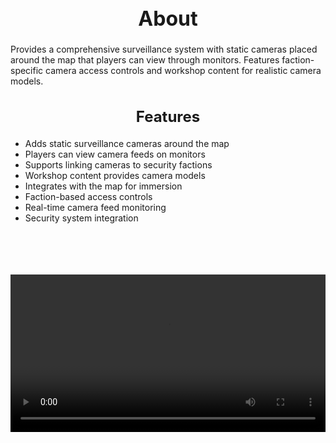 <h1 style="text-align:center; font-size:2rem; font-weight:bold;">About</h1>

Provides a comprehensive surveillance system with static cameras placed around the map that players can view through monitors. Features faction-specific camera access controls and workshop content for realistic camera models.

<h2 style="text-align:center; font-size:1.5rem; font-weight:bold;">Features</h2>

- Adds static surveillance cameras around the map
- Players can view camera feeds on monitors
- Supports linking cameras to security factions
- Workshop content provides camera models
- Integrates with the map for immersion
- Faction-based access controls
- Real-time camera feed monitoring
- Security system integration

<br><br>

<p align="center">
  <video width="900" style="max-width:100%; margin-bottom: 40px; margin-top: 20px;" controls>
    <source src="https://bleonheart.github.io/assets/Cameras.mp4" type="video/mp4">
    Your browser does not support the video tag.
  </video>
</p>

<br><br>

